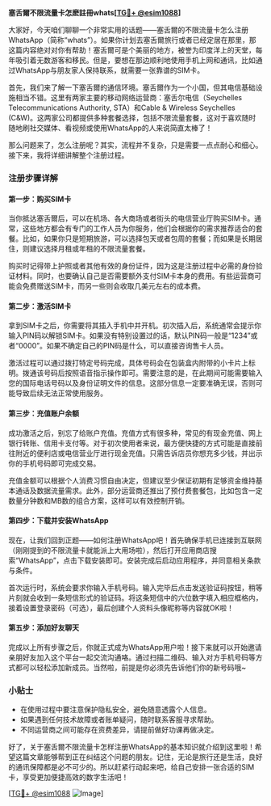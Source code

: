 **塞舌爾不限流量卡怎麽註冊whats[[TG💪+ @esim1088](https://t.me/s/esim1088)]**

大家好，今天咱们聊聊一个非常实用的话题——塞舌爾的不限流量卡怎么注册WhatsApp（简称“whats”）。如果你计划去塞舌爾旅行或者已经定居在那里，那这篇内容绝对对你有帮助！塞舌爾可是个美丽的地方，被誉为印度洋上的天堂，每年吸引着无数游客和移民。但是，要想在那边顺利地使用手机上网和通讯，比如通过WhatsApp与朋友家人保持联系，就需要一张靠谱的SIM卡。

首先，我们来了解一下塞舌爾的通信环境。塞舌爾作为一个小国，但其电信基础设施相当不错。这里有两家主要的移动网络运营商：塞舌尔电信（Seychelles Telecommunications Authority, STA）和Cable & Wireless Seychelles (C&W)。这两家公司都提供多种套餐选择，包括不限流量套餐，这对于喜欢随时随地刷社交媒体、看视频或使用WhatsApp的人来说简直太棒了！

那么问题来了，怎么注册呢？其实，流程并不复杂，只是需要一点点耐心和细心。接下来，我将详细讲解整个注册过程。

### 注册步骤详解

#### 第一步：购买SIM卡
当你抵达塞舌爾后，可以在机场、各大商场或者街头的电信营业厅购买SIM卡。通常，这些地方都会有专门的工作人员为你服务，他们会根据你的需求推荐适合的套餐。比如，如果你只是短期旅游，可以选择包天或者包周的套餐；而如果是长期居住，则建议选择月租或年租的不限流量套餐。

购买时记得带上护照或者其他有效的身份证件，因为这是注册过程中必需的身份验证材料。同时，也要确认自己是否需要额外支付SIM卡本身的费用。有些运营商可能会免费赠送SIM卡，而另一些则会收取几美元左右的成本费。

#### 第二步：激活SIM卡
拿到SIM卡之后，你需要将其插入手机中并开机。初次插入后，系统通常会提示你输入PIN码以解锁SIM卡。如果没有特别设置过的话，默认PIN码一般是“1234”或者“0000”。如果不确定自己的PIN码是什么，可以直接咨询售卡人员。

激活过程可以通过拨打特定号码完成，具体号码会在包装盒内附带的小卡片上标明。拨通该号码后按照语音指示操作即可。需要注意的是，在此期间可能需要输入您的国际电话号码以及身份证明文件的信息。这部分信息一定要准确无误，否则可能导致后续无法正常使用服务。

#### 第三步：充值账户余额
成功激活之后，别忘了给账户充值。充值方式有很多种，常见的有现金充值、网上银行转账、信用卡支付等。对于初次使用者来说，最方便快捷的方式可能是直接前往附近的便利店或电信营业厅进行现金充值。只需告诉店员你想充多少钱，并出示你的手机号码即可完成交易。

充值金额可以根据个人消费习惯自由决定，但建议至少保证初期有足够资金维持基本通话及数据流量需求。此外，部分运营商还推出了预付费套餐包，比如包含一定数量分钟数和MB数的组合方案，这样可以有效控制开销。

#### 第四步：下载并安装WhatsApp
现在，让我们回到正题——如何注册WhatsApp吧！首先确保手机已连接到互联网（刚刚提到的不限流量卡就能派上大用场啦），然后打开应用商店搜索“WhatsApp”，点击下载安装即可。安装完成后启动应用程序，并同意相关条款与条件。

首次运行时，系统会要求你输入手机号码。输入完毕后点击发送验证码按钮，稍等片刻就会收到一条短信形式的验证码。将这条短信中的六位数字填入相应框格内，接着设置登录密码（可选），最后创建个人资料头像昵称等内容就OK啦！

#### 第五步：添加好友聊天
完成以上所有步骤之后，你就正式成为WhatsApp用户啦！接下来就可以开始邀请亲朋好友加入这个平台一起交流沟通咯。通过扫描二维码、输入对方手机号码等方式都可以轻松添加新成员。当然啦，前提是你必须先告诉他们你的新号码哦~

### 小贴士
- 在使用过程中要注意保护隐私安全，避免随意透露个人信息。
- 如果遇到任何技术故障或者账单疑问，随时联系客服寻求帮助。
- 不同运营商之间可能存在资费差异，请提前做好功课再做决定。

好了，关于塞舌爾不限流量卡怎样注册WhatsApp的基本知识就介绍到这里啦！希望这篇文章能够帮到正在纠结这个问题的朋友。记住，无论是旅行还是生活，良好的通讯保障都是必不可少的。所以赶紧行动起来吧，给自己安排一张合适的SIM卡，享受更加便捷高效的数字生活吧！

[[TG💪+ @esim1088](https://t.me/s/esim1088) ![Image](https://i.postimg.cc/4NQfJmqS/Snipaste-2025-05-13-00-14-12.png)]